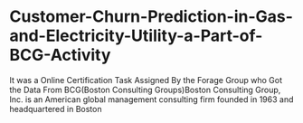 # Customer-Churn-Prediction-in-Gas-and-Electricity-Utility-a-Part-of-BCG-Activity
It was a Online Certification Task Assigned By the Forage Group who Got the Data From BCG(Boston Consulting Groups)Boston Consulting Group, Inc. is an American global management consulting firm founded in 1963 and headquartered in Boston
